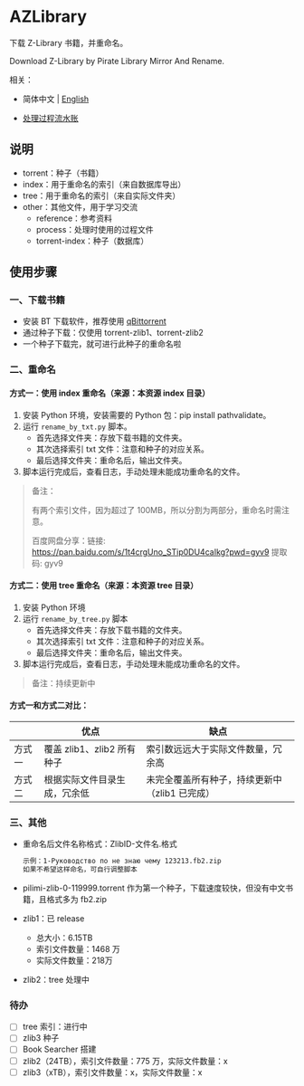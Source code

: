 # AZLibrary

下载 Z-Library 书籍，并重命名。

Download Z-Library by Pirate Library Mirror And Rename.



相关：

* 简体中文 | [English](README_eng.md)

* [处理过程流水账](other/README.md)



## 说明

* torrent：种子（书籍）
* index：用于重命名的索引（来自数据库导出）
* tree：用于重命名的索引（来自实际文件夹）
* other：其他文件，用于学习交流
  * reference：参考资料
  * process：处理时使用的过程文件
  * torrent-index：种子（数据库）



## 使用步骤



### 一、下载书籍

* 安装 BT 下载软件，推荐使用 [qBittorrent](https://www.qbittorrent.org/download)
* 通过种子下载：仅使用 torrent-zlib1、torrent-zlib2
* 一个种子下载完，就可进行此种子的重命名啦



### 二、重命名

#### 方式一：使用 index 重命名（来源：本资源 index 目录）

1. 安装 Python 环境，安装需要的 Python 包：pip install pathvalidate。
2. 运行 `rename_by_txt.py` 脚本。
   * 首先选择文件夹：存放下载书籍的文件夹。
   * 其次选择索引 txt 文件：注意和种子的对应关系。
   * 最后选择文件夹：重命名后，输出文件夹。
3. 脚本运行完成后，查看日志，手动处理未能成功重命名的文件。



> 备注：
>
> 有两个索引文件，因为超过了 100MB，所以分割为两部分，重命名时需注意。
>
> 百度网盘分享：链接: https://pan.baidu.com/s/1t4crgUno_STip0DU4caIkg?pwd=gyv9 提取码: gyv9



#### 方式二：使用 tree 重命名（来源：本资源 tree 目录）

1. 安装 Python 环境
2. 运行 `rename_by_tree.py` 脚本
   * 首先选择文件夹：存放下载书籍的文件夹。
   * 其次选择索引 txt 文件：注意和种子的对应关系。
   * 最后选择文件夹：重命名后，输出文件夹。
3. 脚本运行完成后，查看日志，手动处理未能成功重命名的文件。



> 备注：持续更新中
>



#### 方式一和方式二对比：

|        | 优点                         | 缺点                                           |
| ------ | ---------------------------- | ---------------------------------------------- |
| 方式一 | 覆盖 zlib1、zlib2 所有种子   | 索引数远远大于实际文件数量，冗余高             |
| 方式二 | 根据实际文件目录生成，冗余低 | 未完全覆盖所有种子，持续更新中（zlib1 已完成） |



### 三、其他

* 重命名后文件名称格式：ZlibID-文件名.格式

  ```sh
  示例：1-Руководство по не знаю чему 123213.fb2.zip
  如果不希望这样命名，可自行调整脚本
  ```

* pilimi-zlib-0-119999.torrent 作为第一个种子，下载速度较快，但没有中文书籍，且格式多为 fb2.zip

* zlib1：已 release

  * 总大小：6.15TB
  * 索引文件数量：1468 万
  * 实际文件数量：218万

* zlib2：tree 处理中





### 待办

- [ ] tree 索引：进行中
- [ ] zlib3 种子
- [ ] Book Searcher 搭建
- [ ] zlib2（24TB），索引文件数量：775 万，实际文件数量：x
- [ ] zlib3（xTB），索引文件数量：x，实际文件数量：x

